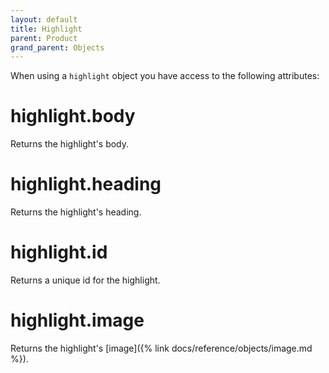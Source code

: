 ```yaml
---
layout: default
title: Highlight
parent: Product
grand_parent: Objects
---
```


When using a `highlight` object you have access to the following attributes:

# highlight.body

Returns the highlight's body.

# highlight.heading

Returns the highlight's heading.

# highlight.id

Returns a unique id for the highlight.

# highlight.image

Returns the highlight's [image]({% link docs/reference/objects/image.md %}).
